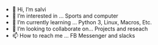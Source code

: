 - 👋 Hi, I’m salvi
- 👀 I’m interested in ... Sports and computer
- 🌱 I’m currently learning ... Python 3, Linux, Macros, Etc.
- 💞️ I’m looking to collaborate on... Projects and reseach
- 📫 How to reach me ... FB Messenger and slacks

<!---
salvi143/salvi143 is a ✨ special ✨ repository because its `README.md` (this file) appears on your GitHub profile.
You can click the Preview link to take a look at your changes.
--->
